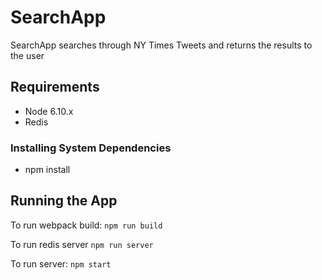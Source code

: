 # SearchApp

SearchApp searches through NY Times Tweets and returns the results to the user

## Requirements

- Node 6.10.x
- Redis 

### Installing System Dependencies

- npm install

## Running the App

To run webpack build: `npm run build`

To run redis server `npm run server`

To run server: `npm start`

